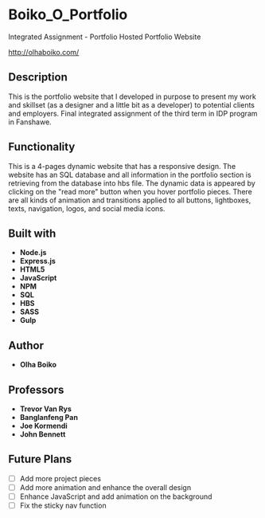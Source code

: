 # Boiko_O_Portfolio

Integrated Assignment - Portfolio
Hosted Portfolio Website

http://olhaboiko.com/

## Description

This is the portfolio website that I developed in purpose to present my work and skillset (as a designer and a little bit as a developer) to potential clients and employers. Final integrated assignment of the third term in IDP program in Fanshawe.

## Functionality

This is a 4-pages dynamic website that has a responsive design. The website has an SQL database and all information in the portfolio section is retrieving from the database into hbs file. The dynamic data is appeared by clicking on the "read more" button when you hover portfolio pieces. There are all kinds of animation and transitions applied to all buttons, lightboxes, texts, navigation, logos, and social media icons.

## Built with

* **Node.js** 
* **Express.js** 
* **HTML5**
* **JavaScript**
* **NPM**
* **SQL**
* **HBS**
* **SASS**
* **Gulp**


## Author

- **Olha Boiko** 

## Professors

- **Trevor Van Rys**
- **Banglanfeng Pan**
- **Joe Kormendi**
- **John Bennett**

## Future Plans

- [ ] Add more project pieces
- [ ] Add more animation and enhance the overall design
- [ ] Enhance JavaScript and add animation on the background
- [ ] Fix the sticky nav function